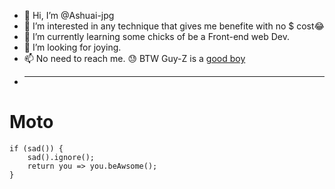- 👋 Hi, I’m @Ashuai-jpg
- 👀 I’m interested in any technique that gives me benefite with no $ cost😂
- 🌱 I’m currently learning some chicks of be a Front-end web Dev.
- 💞️ I’m looking for joying.
- 📫 No need to reach me.
 😓 BTW Guy-Z is a [good boy](https://www.google.com/url?sa=i&url=https%3A%2F%2Fstock.adobe.com%2Fsearch%3Fk%3Dfuckyou&psig=AOvVaw1eu0L9r7ZlpMC9aKMkBt57&ust=1675526048966000&source=images&cd=vfe&ved=0CA4QjRxqFwoTCNCFj43b-fwCFQAAAAAdAAAAABAD)
- ***
# Moto
    if (sad()) {
        sad().ignore();
        return you => you.beAwsome();
    }
<!---
Ashuai-jpg/Ashuai-jpg is a ✨ special ✨ repository because its `README.md` (this file) appears on your GitHub profile.
You can click the Preview link to take a look at your changes.
--->
